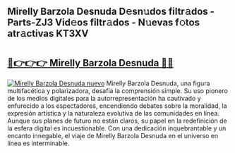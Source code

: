 ## Mirelly Barzola Desnuda D𝚎sn𝚞dos filtr𝚊dos - Parts-ZJ3 Vid𝚎os filtr𝚊dos - N𝚞evas f𝚘tos atr𝚊ctivas KT3XV

# <h2><a href="http://mb3krla.tromn.icu/?c=Mirelly+Barzola+Desnuda">🔗👉👉👉 Mirelly Barzola Desnuda 🔗🔗</a></h2>

[![Mirelly Barzola Desnuda nuevo](https://i.imgur.com/pEAQMta.gif)](http://mb3krla.tromn.icu/?c=Mirelly+Barzola+Desnuda)
Mirelly Barzola Desnuda, una figura multifacética y polarizadora, desafía la comprensión simple. Su uso pionero de los medios digitales para la autorrepresentación ha cautivado y enfurecido a los espectadores, encendiendo debates sobre la moralidad, la expresión artística y la naturaleza evolutiva de las comunidades en línea. Aunque sus planes de futuro no están claros, su papel en la redefinición de la esfera digital es incuestionable. Con una dedicación inquebrantable y un encanto innegable, el viaje de Mirelly Barzola Desnuda en el universo en línea es interminable.

